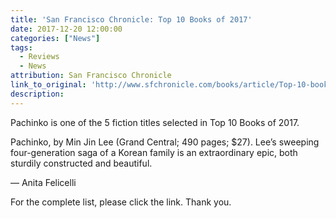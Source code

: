 ```yaml
---
title: 'San Francisco Chronicle: Top 10 Books of 2017'
date: 2017-12-20 12:00:00
categories: ["News"]
tags:
  - Reviews
  - News
attribution: San Francisco Chronicle
link_to_original: 'http://www.sfchronicle.com/books/article/Top-10-books-of-2017-12445398.php'
description:
---
```



Pachinko is one of the 5 fiction titles selected in Top 10 Books of 2017.

Pachinko, by Min Jin Lee (Grand Central; 490 pages; $27). Lee’s sweeping four-generation saga of a Korean family is an extraordinary epic, both sturdily constructed and beautiful.

— Anita Felicelli

For the complete list, please click the link. Thank you.